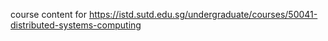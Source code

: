 course content for https://istd.sutd.edu.sg/undergraduate/courses/50041-distributed-systems-computing